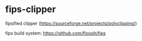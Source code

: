 # fips-clipper

fipsified clipper (https://sourceforge.net/projects/polyclipping/)

fips build system: https://github.com/floooh/fips